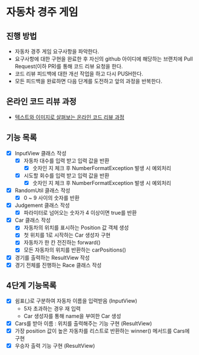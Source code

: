 # 자동차 경주 게임
## 진행 방법
* 자동차 경주 게임 요구사항을 파악한다.
* 요구사항에 대한 구현을 완료한 후 자신의 github 아이디에 해당하는 브랜치에 Pull Request(이하 PR)를 통해 코드 리뷰 요청을 한다.
* 코드 리뷰 피드백에 대한 개선 작업을 하고 다시 PUSH한다.
* 모든 피드백을 완료하면 다음 단계를 도전하고 앞의 과정을 반복한다.

## 온라인 코드 리뷰 과정
* [텍스트와 이미지로 살펴보는 온라인 코드 리뷰 과정](https://github.com/next-step/nextstep-docs/tree/master/codereview)

## 기능 목록
- [X] InputView 클래스 작성
  - [X] 자동차 대수를 입력 받고 입력 값을 반환
    - [X] 숫자인 지 체크 후 NumberFormatException 발생 시 예외처리
  - [X] 시도할 회수를 입력 받고 입력 값을 반환
    - [X] 숫자인 지 체크 후 NumberFormatException 발생 시 예외처리
- [X] RandomUtil 클래스 작성
  - [X] 0 ~ 9 사이의 숫자를 반환
- [X] Judgement 클래스 작성
  - [X] 파라미터로 넘어오는 숫자가 4 이상이면 true를 반환
- [X] Car 클래스 작성
  - [X] 자동차의 위치를 표시하는 Position 값 객체 생성
  - [X] 첫 위치를 1로 시작하는 Car 생성자 구현
  - [X] 자동차가 한 칸 전진하는 forward() 
  - [X] 모든 자동차의 위치를 반환하는 carPositions()
- [X] 경기를 출력하는 ResultView 작성
- [X] 경기 전체를 진행하는 Race 클래스 작성

## 4단계 기능목록
- [X] 쉼표(,)로 구분하여 자동차 이름을 입력받음 (InputView)
  - 5자 초과하는 경우 재 입력
  - Car 생성자를 통해 name을 부여한 Car 생성
- [X] Cars를 받아 이름 : 위치를 출력해주는 기능 구현 (ResultView)
- [X] 가장 position 값이 높은 자동차를 리스트로 반환하는 winner() 메서드를 Cars에 구현
- [X] 우승자 출력 기능 구현 (ResultView)